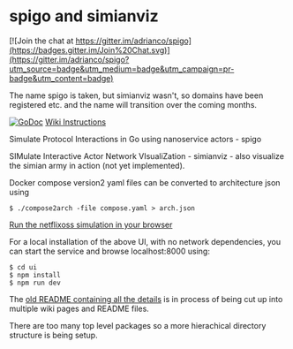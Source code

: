 spigo and simianviz
===================

[![Join the chat at https://gitter.im/adrianco/spigo](https://badges.gitter.im/Join%20Chat.svg)](https://gitter.im/adrianco/spigo?utm_source=badge&utm_medium=badge&utm_campaign=pr-badge&utm_content=badge)

The name spigo is taken, but simianviz wasn't, so domains have been registered etc. and the name will transition over the coming months.

[![GoDoc](https://godoc.org/github.com/adrianco/spigo?status.svg)](https://godoc.org/github.com/adrianco/spigo) [Wiki Instructions](https://github.com/adrianco/spigo/wiki)

Simulate Protocol Interactions in Go using nanoservice actors - spigo

SIMulate Interactive Actor Network VIsualiZation - simianviz - also visualize the simian army in action (not yet implemented).

Docker compose version2 yaml files can be converted to architecture json using
```
$ ./compose2arch -file compose.yaml > arch.json
```

[Run the netflixoss simulation in your browser](http://simianviz.surge.sh/netflixoss)

For a local installation of the above UI, with no network dependencies, you can start the service and browse localhost:8000 using:
```
$ cd ui
$ npm install
$ npm run dev
```

The [old README containing all the details](OLDREADME.md) is in
process of being cut up into multiple wiki pages and README files.

There are too many top level packages so a more hierachical directory
structure is being setup.
